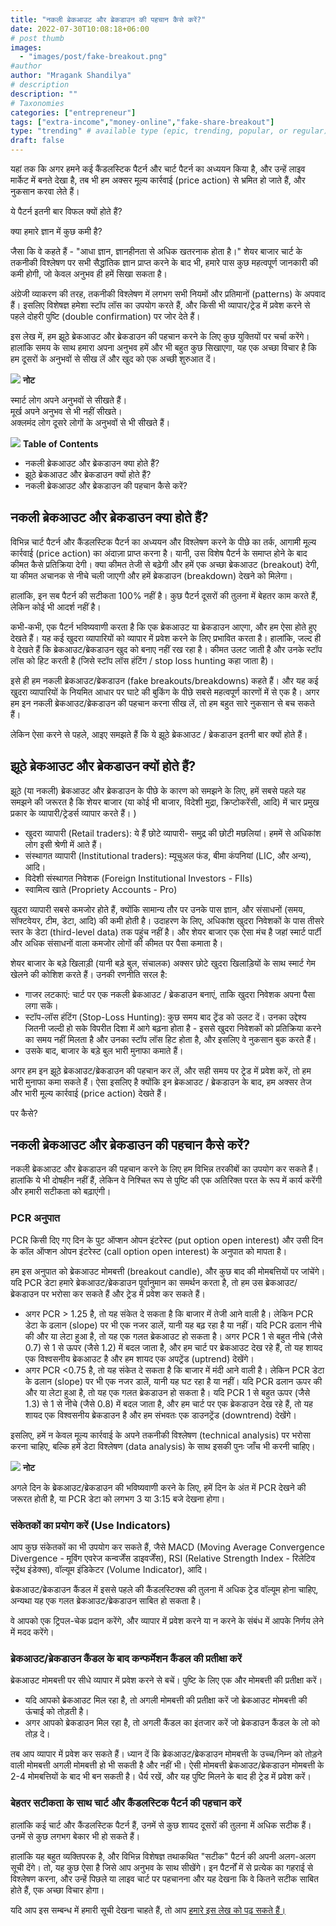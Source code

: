 ```yaml
---
title: "नकली ब्रेकआउट और ब्रेकडाउन की पहचान कैसे करें?"
date: 2022-07-30T10:08:18+06:00
# post thumb
images:
  - "images/post/fake-breakout.png"
#author
author: "Mragank Shandilya"
# description
description: ""
# Taxonomies
categories: ["entrepreneur"]
tags: ["extra-income","money-online","fake-share-breakout"]
type: "trending" # available type (epic, trending, popular, or regular)
draft: false
---
```


यहां तक कि अगर हमने कई कैंडलस्टिक पैटर्न और चार्ट पैटर्न का अध्ययन किया है, और उन्हें लाइव मार्केट में बनते देखा है, तब भी हम अक्सर मूल्य कार्रवाई (price action) से भ्रमित हो जाते हैं, और नुकसान करवा लेते हैं।

ये पैटर्न इतनी बार विफल क्यों होते हैं?

क्या हमारे ज्ञान में कुछ कमी है?

जैसा कि वे कहते हैं - "आधा ज्ञान, ज्ञानहीनता से अधिक खतरनाक होता है।" शेयर बाजार चार्ट के तकनीकी विश्लेषण पर सभी सैद्धांतिक ज्ञान प्राप्त करने के बाद भी, हमारे पास कुछ महत्वपूर्ण जानकारी की कमी होगी, जो केवल अनुभव ही हमें सिखा सकता है।

अंग्रेजी व्याकरण की तरह, तकनीकी विश्लेषण में लगभग सभी नियमों और प्रतिमानों (patterns) के अपवाद हैं। इसलिए विशेषज्ञ हमेशा स्टॉप लॉस का उपयोग करते हैं, और किसी भी व्यापार/ट्रेड में प्रवेश करने से पहले दोहरी पुष्टि (double confirmation) पर जोर देते हैं।

इस लेख में, हम झूठे ब्रेकआउट और ब्रेकडाउन की पहचान करने के लिए कुछ युक्तियों पर चर्चा करेंगे। हालांकि समय के साथ हमारा अपना अनुभव हमें और भी बहुत कुछ सिखाएगा, यह एक अच्छा विचार है कि हम दूसरों के अनुभवों से सीख लें और खुद को एक अच्छी शुरुआत दें।

<div class="toc-mak">
  <img src="../../../images/pencil.png">
  <b>नोट</b><br>

स्मार्ट लोग अपने अनुभवों से सीखते हैं। <br>
मूर्ख अपने अनुभव से भी नहीं सीखते। <br>
अक्लमंद लोग दूसरे लोगों के अनुभवों से भी सीखते हैं।
</div>

<div class="toc-mak">
<img src="../../../images/pencil.png">
<b>Table of Contents</b>
<ul>
<li>नकली ब्रेकआउट और ब्रेकडाउन क्या होते हैं?</li>
<li>झूठे ब्रेकआउट और ब्रेकडाउन क्यों होते हैं?</li>
<li>नकली ब्रेकआउट और ब्रेकडाउन की पहचान कैसे करें?</li>
</ul>
</div>

## नकली ब्रेकआउट और ब्रेकडाउन क्या होते हैं?

विभिन्न चार्ट पैटर्न और कैंडलस्टिक पैटर्न का अध्ययन और विश्लेषण करने के पीछे का तर्क, आगामी मूल्य कार्रवाई (price action) का अंदाज़ा प्राप्त करना है। यानी, उस विशेष पैटर्न के समाप्त होने के बाद कीमत कैसे प्रतिक्रिया देगी। क्या कीमत तेजी से बढ़ेगी और हमें एक अच्छा ब्रेकआउट (breakout) देगी, या कीमत अचानक से नीचे चली जाएगी और हमें ब्रेकडाउन (breakdown) देखने को मिलेगा।

हालांकि, इन सब पैटर्न की सटीकता 100% नहीं है। कुछ पैटर्न दूसरों की तुलना में बेहतर काम करते हैं, लेकिन कोई भी आदर्श नहीं है।

कभी-कभी, एक पैटर्न भविष्यवाणी करता है कि एक ब्रेकआउट या ब्रेकडाउन आएगा, और हम ऐसा होते हुए देखते हैं। यह कई खुदरा व्यापारियों को व्यापार में प्रवेश करने के लिए प्रभावित करता है। हालांकि, जल्द ही वे देखते हैं कि ब्रेकआउट/ब्रेकडाउन खुद को बनाए नहीं रख रहा है। कीमत उलट जाती है और उनके स्टॉप लॉस को हिट करती है (जिसे स्टॉप लॉस हंटिंग / stop loss hunting कहा जाता है)।

इसे ही हम नकली ब्रेकआउट/ब्रेकडाउन (fake breakouts/breakdowns) कहते हैं। और यह कई खुदरा व्यापारियों के नियमित आधार पर घाटे की बुकिंग के पीछे सबसे महत्वपूर्ण कारणों में से एक है। अगर हम इन नकली ब्रेकआउट/ब्रेकडाउन की पहचान करना सीख लें, तो हम बहुत सारे नुकसान से बच सकते हैं।

लेकिन ऐसा करने से पहले, आइए समझते हैं कि ये झूठे ब्रेकआउट / ब्रेकडाउन इतनी बार क्यों होते हैं।


## झूठे ब्रेकआउट और ब्रेकडाउन क्यों होते हैं?

झूठे (या नकली) ब्रेकआउट और ब्रेकडाउन के पीछे के कारण को समझने के लिए, हमें सबसे पहले यह समझने की जरूरत है कि शेयर बाजार (या कोई भी बाजार, विदेशी मुद्रा, क्रिप्टोकरेंसी, आदि) में चार प्रमुख प्रकार के व्यापारी/ट्रेडर्स व्यापार करते हैं। )
* खुदरा व्यापारी (Retail traders): ये हैं छोटे व्यापारी- समुद्र की छोटी मछलियां। हममें से अधिकांश लोग इसी श्रेणी में आते हैं।
* संस्थागत व्यापारी (Institutional traders): म्यूचुअल फंड, बीमा कंपनियां (LIC, और अन्य), आदि।
* विदेशी संस्थागत निवेशक (Foreign Institutional Investors - FIIs)
* स्वामित्व खाते (Propriety Accounts - Pro)

खुदरा व्यापारी सबसे कमजोर होते हैं, क्योंकि सामान्य तौर पर उनके पास ज्ञान, और संसाधनों (समय, सॉफ्टवेयर, टीम, डेटा, आदि) की कमी होती है। उदाहरण के लिए, अधिकांश खुदरा निवेशकों के पास तीसरे स्तर के डेटा (third-level data) तक पहुंच नहीं है। और शेयर बाजार एक ऐसा मंच है जहां स्मार्ट पार्टी और अधिक संसाधनों वाला कमजोर लोगों की कीमत पर पैसा कमाता है।

शेयर बाजार के बड़े खिलाड़ी (यानी बड़े बुल, संचालक) अक्सर छोटे खुदरा खिलाड़ियों के साथ स्मार्ट गेम खेलने की कोशिश करते हैं। उनकी रणनीति सरल है:
* गाजर लटकाएं: चार्ट पर एक नकली ब्रेकआउट / ब्रेकडाउन बनाएं, ताकि खुदरा निवेशक अपना पैसा लगा सकें।
* स्टॉप-लॉस हंटिंग (Stop-Loss Hunting): कुछ समय बाद ट्रेंड को उलट दें। उनका उद्देश्य जितनी जल्दी हो सके विपरीत दिशा में आगे बढ़ना होता है - इससे खुदरा निवेशकों को प्रतिक्रिया करने का समय नहीं मिलता है और उनका स्टॉप लॉस हिट होता है, और इसलिए वे नुकसान बुक करते हैं।
* उसके बाद, बाजार के बड़े बुल भारी मुनाफा कमाते हैं।

अगर हम इन झूठे ब्रेकआउट/ब्रेकडाउन की पहचान कर लें, और सही समय पर ट्रेड में प्रवेश करें, तो हम भारी मुनाफा कमा सकते हैं। ऐसा इसलिए है क्योंकि इन ब्रेकआउट / ब्रेकडाउन के बाद, हम अक्सर तेज और भारी मूल्य कार्रवाई (price action) देखते हैं।

पर कैसे?


## नकली ब्रेकआउट और ब्रेकडाउन की पहचान कैसे करें?

नकली ब्रेकआउट और ब्रेकडाउन की पहचान करने के लिए हम विभिन्न तरकीबों का उपयोग कर सकते हैं। हालांकि ये भी दोषहीन नहीं हैं, लेकिन वे निश्चित रूप से पुष्टि की एक अतिरिक्त परत के रूप में कार्य करेंगी और हमारी सटीकता को बढ़ाएंगी।

### PCR अनुपात

PCR किसी दिए गए दिन के पुट ऑप्शन ओपन इंटरेस्ट (put option open interest) और उसी दिन के कॉल ऑप्शन ओपन इंटरेस्ट (call option open interest) के अनुपात को मापता है।

हम इस अनुपात को ब्रेकआउट मोमबत्ती (breakout candle), और कुछ बाद की मोमबत्तियों पर जांचेंगे। यदि PCR डेटा हमारे ब्रेकआउट/ब्रेकडाउन पूर्वानुमान का समर्थन करता है, तो हम उस ब्रेकआउट/ब्रेकडाउन पर भरोसा कर सकते हैं और ट्रेड में प्रवेश कर सकते हैं।

* अगर PCR > 1.25 है, तो यह संकेत दे सकता है कि बाजार में तेजी आने वाली है। लेकिन PCR डेटा के ढलान (slope) पर भी एक नजर डालें, यानी यह बढ़ रहा है या नहीं। यदि PCR ढलान नीचे की और या लेटा हुआ है, तो यह एक गलत ब्रेकआउट हो सकता है। अगर PCR 1 से बहुत नीचे (जैसे 0.7) से 1 से ऊपर (जैसे 1.2) में बदल जाता है, और हम चार्ट पर ब्रेकआउट देख रहे हैं, तो यह शायद एक विश्वसनीय ब्रेकआउट है और हम शायद एक अपट्रेंड (uptrend) देखेंगे।
* अगर PCR <0.75 है, तो यह संकेत दे सकता है कि बाजार में मंदी आने वाली है। लेकिन PCR डेटा के ढलान (slope) पर भी एक नजर डालें, यानी यह घट रहा है या नहीं। यदि PCR ढलान ऊपर की और या लेटा हुआ है, तो यह एक गलत ब्रेकडाउन हो सकता है। यदि PCR 1 से बहुत ऊपर (जैसे 1.3) से 1 से नीचे (जैसे 0.8) में बदल जाता है, और हम चार्ट पर एक ब्रेकडाउन देख रहे हैं, तो यह शायद एक विश्वसनीय ब्रेकडाउन है और हम संभवतः एक डाउनट्रेंड (downtrend) देखेंगे।

इसलिए, हमें न केवल मूल्य कार्रवाई के अपने तकनीकी विश्लेषण (technical analysis) पर भरोसा करना चाहिए, बल्कि हमें डेटा विश्लेषण (data analysis) के साथ इसकी पुनः जाँच भी करनी चाहिए।

<div class="toc-mak">
  <img src="../../../images/pencil.png">
  <b>नोट</b><br>

अगले दिन के ब्रेकआउट/ब्रेकडाउन की भविष्यवाणी करने के लिए, हमें दिन के अंत में PCR देखने की जरूरत होती है, या PCR डेटा को लगभग 3 या 3:15 बजे देखना होगा।
</div>

### संकेतकों का प्रयोग करें (Use Indicators)

आप कुछ संकेतकों का भी उपयोग कर सकते हैं, जैसे MACD (Moving Average Convergence Divergence - मूविंग एवरेज कन्वर्जेंस डाइवर्जेंस), RSI (Relative Strength Index - रिलेटिव स्ट्रेंथ इंडेक्स), वॉल्यूम इंडिकेटर (Volume Indicator), आदि।

ब्रेकआउट/ब्रेकडाउन कैंडल में इससे पहले की कैंडलस्टिक्स की तुलना में अधिक ट्रेड वॉल्यूम होना चाहिए, अन्यथा यह एक गलत ब्रेकआउट/ब्रेकडाउन साबित हो सकता है।

वे आपको एक ट्रिपल-चेक प्रदान करेंगे, और व्यापार में प्रवेश करने या न करने के संबंध में आपके निर्णय लेने में मदद करेंगे।

### ब्रेकआउट/ब्रेकडाउन कैंडल के बाद कन्फर्मेशन कैंडल की प्रतीक्षा करें

ब्रेकआउट मोमबत्ती पर सीधे व्यापार में प्रवेश करने से बचें। पुष्टि के लिए एक और मोमबत्ती की प्रतीक्षा करें।
* यदि आपको ब्रेकआउट मिल रहा है, तो अगली मोमबत्ती की प्रतीक्षा करें जो ब्रेकआउट मोमबत्ती की ऊंचाई को तोड़ती है।
 * अगर आपको ब्रेकडाउन मिल रहा है, तो अगली कैंडल का इंतजार करें जो ब्रेकडाउन कैंडल के लो को तोड़ दे।

तब आप व्यापार में प्रवेश कर सकते हैं। ध्यान दें कि ब्रेकआउट/ब्रेकडाउन मोमबत्ती के उच्च/निम्न को तोड़ने वाली मोमबत्ती अगली मोमबत्ती हो भी सकती है और नहीं भी। ऐसी मोमबत्ती ब्रेकआउट/ब्रेकडाउन मोमबत्ती के 2-4 मोमबत्तियों के बाद भी बन सकती है। धैर्य रखें, और यह पुष्टि मिलने के बाद ही ट्रेड में प्रवेश करें।

### बेहतर सटीकता के साथ चार्ट और कैंडलस्टिक पैटर्न की पहचान करें

हालांकि कई चार्ट और कैंडलस्टिक पैटर्न हैं, उनमें से कुछ शायद दूसरों की तुलना में अधिक सटीक हैं। उनमें से कुछ लगभग बेकार भी हो सकते हैं।

हालांकि यह बहुत व्यक्तिपरक है, और विभिन्न विशेषज्ञ तथाकथित "सटीक" पैटर्न की अपनी अलग-अलग सूची देंगे। तो, यह कुछ ऐसा है जिसे आप अनुभव के साथ सीखेंगे। इन पैटर्नों में से प्रत्येक का गहराई से विश्लेषण करना, और उन्हें पिछले या लाइव चार्ट पर पहचानना और यह देखना कि वे कितने सटीक साबित होते हैं, एक अच्छा विचार होगा।

यदि आप इस सम्बन्ध में हमारी सूची देखना चाहते हैं, तो आप <a href="../best-candlestick-and-chart-patterns" title="Chart and Candlestick patterns with better accuracy" class="mak-link">हमारे इस लेख को पढ़ सकते हैं।</a>
